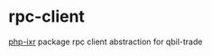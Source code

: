 # rpc-client
[php-ixr](https://github.com/kissifrot/php-ixr) package rpc client abstraction for qbil-trade
